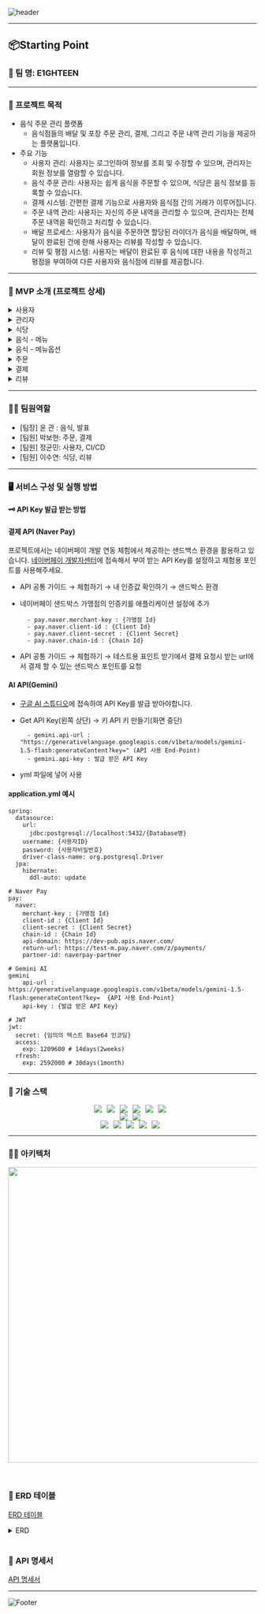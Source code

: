![header](https://capsule-render.vercel.app/api?type=waving&color=auto&height=200&section=header&text=Starting%20Point&fontSize=40)

------------

## 📦Starting Point
### 👤 팀 명: E1GHTEEN

------------

### 🚩 프로젝트 목적
- 음식 주문 관리 플랫폼
    - 음식점들의 배달 및 포장 주문 관리, 결제, 그리고 주문 내역 관리 기능을 제공하는 플랫폼입니다.
- 주요 기능
    - 사용자 관리:  사용자는 로그인하여 정보를 조회 및 수정할 수 있으며, 관리자는 회원 정보를 열람할 수 있습니다. 
    - 음식 주문 관리: 사용자는 쉽게 음식을 주문할 수 있으며, 식당은 음식 정보를 등록할 수 있습니다.
    - 결제 시스템: 간편한 결제 기능으로 사용자와 음식점 간의 거래가 이루어집니다.
    - 주문 내역 관리: 사용자는 자신의 주문 내역을 관리할 수 있으며, 관리자는 전체 주문 내역을 확인하고 처리할 수 있습니다.
    - 배달 프로세스: 사용자가 음식을 주문하면 할당된 라이더가 음식을 배달하며, 배달이 완료된 건에 한해 사용자는 리뷰를 작성할 수 있습니다.
    - 리뷰 및 평점 시스템: 사용자는 배달이 완료된 후 음식에 대한 내용을 작성하고 평점을 부여하여 다른 사용자와 음식점에 리뷰를 제공합니다.

------------
### 📍 MVP 소개 (프로젝트 상세)

<details markdown="1">
  <summary>사용자</summary>
  <div>
    <ul>
      <li>일반 회원(고객/가게 주인)</li>
      <li>회원가입 : 사용자는 고객/가게 주인의 권한으로 회원가입할 수 있습니다.</li>
      <li>회원정보 수정 : 사용자는 주소, 이메일, 전화번호, 닉네임을 변경할 수 있습니다.</li>
      <li>로그인 : 사용자는 생성한 아이디와 비밀번호로 로그인할 수 있습니다.</li>
      <li>회원 탈퇴 : 사용자는 본인의 아이디를 삭제할 수 있습니다.</li>
    </ul>
  </div>
</details>

<details markdown="1">
  <summary>관리자</summary>
  <div>
    <ul>
      <li>회원정보 조회 : 관리자는 사용자 권한, 아이디, 특정 시점 사이의 가입자 등 여러 조건에 대해 사용자를 조회할 수 있습니다.</li>
      <li>회원정보 수정 : 관리자는 사용자 권한, 아이디, 삭제 여부등의 정보를 일부 수정할 수 있습니다.</li>
    </ul>
  </div>
</details>


<details markdown="1">
  <summary>식당</summary>
  <div>
    <ul>
      <li>식당 전체 조회 및 검색 : 식당 검색 및 전체 조회를 할 수 있습니다.</li>
      <li>식당 단건 조회 : 식당 내용에 대한 단건 조회를 할 수 있습니다.</li>
      <li>식당 생성 : 마스터 사용자는 식당을 생성할 수 있습니다.</li>
      <li>식당 수정 : 마스터, 매니저, 식당 주인은 식당 내용을 수정할 수 있습니다.</li>
      <li>식당 삭제 : 마스터, 매니저, 식당 주인은 식당을 삭제할 수 있습니다.</li>
    </ul>
  </div>
</details>


<details markdown="1">
  <summary>음식 - 메뉴</summary>
  <div>
    <ul>
      <li>메뉴 생성 : 마스터, 매니저, 가게 사장이 메뉴를 생성할 수 있습니다.</li>
      <li>메뉴 전체 조회 및 검색 : 모든 사용자가 식당의 전체 메뉴를 조회 및 검색 할 수 있습니다. </li>
      <li>메뉴 단건 조회 : 모든 사용자가 식당의 특정 메뉴를 조회할 수 있습니다.</li>
      <li>메뉴 수정 : 마스터, 매니저, 가게 사장이 메뉴를 수정할 수 있습니다.</li>
      <li>메뉴 삭제 : 마스터, 매니저, 가게 사장이 메뉴를 삭제할 수 있습니다.</li>
    </ul>
  </div>
</details>

<details markdown="1">
  <summary>음식 - 메뉴옵션</summary>
  <div>
    <ul>
      <li>메뉴 옵션 생성 : 마스터, 매니저, 가게 사장이 메뉴의 옵션을 생성할 수 있습니다.</li>
      <li>메뉴 옵션 전체 조회 : 모든 사용자가 메뉴의 옵션을 조회할 수 있습니다.</li>
      <li>메뉴 옵션 수정 : 마스터, 매니저, 가게 사장이 메뉴의 옵션을 수정할 수 있습니다.</li>
      <li>메뉴 옵션 삭제 : 마스터, 매니저, 가게 사장이 메뉴의 옵션을 삭제할 수 있습니다.</li>
    </ul>
  </div>
</details>

<details markdown="1">
  <summary>주문</summary>
  <div>
    <ul>
      <li>주문 생성 : 사용자나 가게 사장은 새 주문을 만들 수 있습니다.</li>
      <li>주문 조회 : 주문 ID를 통해 해당 주문 단건에 대한 상세 정보를 조회 할 수 있습니다.</li>
      <li>주문 수정 : 주문의 총금액과 가게/배달원에게 요청사항을 수정 할 수 있습니다.</li>
      <li>주문 취소 : 관리자, 식당 주인, 사용자는 주문을 취소 할 수 있습니다.</li>
      <li>주문 상태변경 : 가게 사장은 주문을 수락/조리중, 배달원은 배달중/배달완료 상태로 변경 할 수 있습니다.</li>
      <li>주문 목록 조회 : 관리자, 사용자, 가게 사장 주문 목록을 10,20,30개씩 날짜 내림/오름차순으로 조회 할 수 있습니다.</li>
      <li>주문 삭제 : 마스터는 주문을 삭제 할 수 있습니다.</li>
    </ul>
  </div>
</details>

<details markdown="1">
  <summary>결제</summary>
  <div>
    <ul>
      <li>결제 요청 : 사용자나 가게 사장은 네이버 페이 결제 요청을 할 수 있습니다.</li>
      <li>결제 내역 생성 : 결제 요청 후 결제 내역을 생성합니다.</li>
      <li>결제 상태 변경 : 결제 상태를 변경 할 수 있습니다.</li>
      <li>결제 삭제 : 마스터는 결제를 삭제 할 수 있습니다.</li>
    </ul>
  </div>
</details>

<details markdown="1">
  <summary>리뷰</summary>
  <div>
    <ul>
      <li>리뷰 전체 조회 및 검색 : 리뷰 검색 및 전체 조회를 할 수 있습니다.</li>
      <li>리뷰 단건 조회 : 리뷰 단건 조회를 할 수 있습니다.</li>
      <li>리뷰 생성 : 주문을 한 고객은 리뷰를 작성할 수 있습니다. </li>
      <li>리뷰 수정 : 마스터, 매니저, 고객(본인 리뷰)은 리뷰를 수정할 수 있습니다.</li>
      <li>리뷰 삭제 : 마스터, 매니저, 고객(본인 리뷰)은 리뷰를 삭제할 수 있습니다.</li>
    </ul>
  </div>
</details>

------------

### 👩‍💻 팀원역할
- [팀장] 윤 관 : 음식, 발표
- [팀원] 박보현: 주문, 결제
- [팀원] 정균민: 사용자, CI/CD
- [팀원] 이수연: 식당, 리뷰

------------
### 🖥️ 서비스 구성 및 실행 방법

#### 🗝️ API Key 발급 받는 방법

#### 결제 API (Naver Pay)

프로젝트에서는 네이버페이 개발 연동 체험에서 제공하는 샌드백스 환경을 활용하고 있습니다.
[네이버페이 개발자센터](https://developers.pay.naver.com/docs/v2/api)에 접속해서 부여 받는 API Key를 설정하고 체험용 포인트를 사용해주세요.
- API 공통 가이드 → 체험하기 → 내 인증값 확인하기 → 샌드박스 환경
- 네이버페이 샌드박스 가맹점의 인증키를 애플리케이션 설정에 추가
  
		- pay.naver.merchant-key : {가맹점 Id}
		- pay.naver.client-id : {Client Id}
		- pay.naver.client-secret : {Client Secret}
		- pay.naver.chain-id : {Chain Id}
- API 공통 가이드 → 체험하기 → 테스트용 표인트 받기에서 결제 요청시 받는 url에서 결제 할 수 있는 샌드박스 포인트를 요청

#### AI API(Gemini)

- [구글 AI 스튜디오](https://aistudio.google.com/apikey)에 접속하여 API Key를 발급 받아야합니다.
- Get API Key(왼쪽 상단) → 키 API 키 만들기(화면 중단)
  
		- gemini.api-url : "https://generativelanguage.googleapis.com/v1beta/models/gemini-1.5-flash:generateContent?key=" (API 사용 End-Point)
		- gemini.api-key : 발급 받은 API Key
- yml 파일에 넣어 사용

#### application.yml 예시
```
spring:
  datasource:
    url:
      jdbc:postgresql://localhost:5432/{Database명}
    username: {사용자ID}
    password: {사용자비밀번호}
    driver-class-name: org.postgresql.Driver
  jpa:
    hibernate:
      ddl-auto: update
    
# Naver Pay
pay:
  naver:
    merchant-key : {가맹점 Id}
    client-id : {Client Id}
    client-secret : {Client Secret}
    chain-id : {Chain Id}
    api-domain: https://dev-pub.apis.naver.com/
    return-url: https://test-m.pay.naver.com/z/payments/
    partner-id: naverpay-partner
		
# Gemini AI
gemini
	api-url : https://generativelanguage.googleapis.com/v1beta/models/gemini-1.5-flash:generateContent?key=  {API 사용 End-Point}
	api-key : {발급 받은 API Key}
	
# JWT
jwt:
  secret: {임의의 텍스트 Base64 인코딩}
  access:
    exp: 1209600 # 14days(2weeks)
  rfresh:
    exp: 2592000 # 30days(1month)
```

------------
### 🔧 기술 스택
<div style="display: flex; justify-content: center;">
  <img src="https://img.shields.io/badge/Java-007396?&style=flat&logo=java&logoColor=white" style="margin-right: 10px;">
  <img src="https://img.shields.io/badge/Spring Boot-6DB33F?&style=flat&logo=springboot&logoColor=white" style="margin-right: 10px;">
  <img src="https://img.shields.io/badge/ApachetTomcat-F8DC75?style=flat&logo=apachetomcat&logoColor=white"style="margin-right: 10px;"/>
  <img src="https://img.shields.io/badge/PostgreSQL-4169E1?style=flat&logo=Postgresql&logoColor=white" style="margin-right: 10px;"/>
  
  <img src="https://img.shields.io/badge/JPA-6DB33F?style=flat&logo=&logoColor=white" style="margin-right: 10px;"/>
  <img src="https://img.shields.io/badge/QueryDSL-6DB33F?style=flat&logo=&logoColor=white" style="margin-right: 10px;"/>
</div>
  
<div style="display: flex; justify-content: center;">
    <img src="https://img.shields.io/badge/Amazon RDS-527FFF?style=flat&logo=amazonrds&logoColor=white" style="margin-right: 10px;"/>
    <img src="https://img.shields.io/badge/Amazon EC2-FF9900?style=flat&logo=amazonec2&logoColor=white" style="margin-right: 10px;"/>
</div>

<div style="display: flex; justify-content: center;">
  <img src="https://img.shields.io/badge/Git-F05032?style=flat&logo=git&logoColor=white" style="margin-right: 10px;">
  <img src="https://img.shields.io/badge/Github-181717?style=flat&logo=github&logoColor=white" style="margin-right: 10px;">
  <img src="https://img.shields.io/badge/IntelliJ Idea-000000?style=flat&logo=intellijidea&logoColor=white" style="margin-right: 10px;">
  <img src="https://img.shields.io/badge/Postman-FF6C37?style=flat&logo=postman&logoColor=white" style="margin-right: 10px;">
  <img src="https://img.shields.io/badge/Slack-4A154B?style=flat&logo=slack&logoColor=white" style="margin-right: 10px;">
</div>

------------
### 👨‍💻 아키텍처
<p align="center"><img src="https://github.com/user-attachments/assets/91d6d5a2-002d-44bc-8764-c545c43e5ffe" width="600"/></p>

<br>

### 📃 ERD 테이블
[ERD 테이블](https://www.erdcloud.com/d/YAeKeeCFY7MhbHR8W)
<details>
<summary>ERD</summary>
<p align="center"><img src="https://github.com/user-attachments/assets/11128912-f074-47f5-ae8e-640338bd1b3e" width="800"/></p>
</details>

<br>

### 📜 API 명세서
[API 명세서](https://documenter.getpostman.com/view/42568083/2sAYdeLX9c)

------------

![Footer](https://capsule-render.vercel.app/api?type=waving&color=auto&height=200&section=footer)
